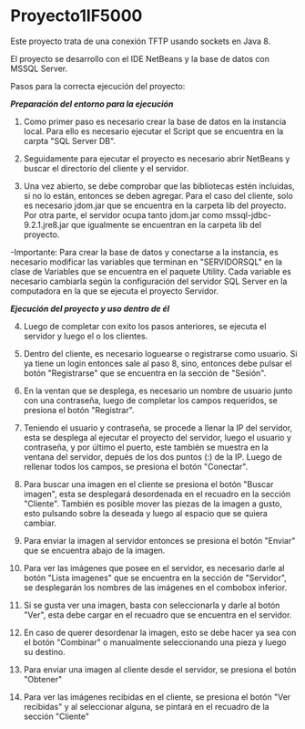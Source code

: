 # Proyecto1IF5000
Este proyecto trata de una conexión TFTP usando sockets en Java 8.

El proyecto se desarrollo con el IDE NetBeans y la base de datos con MSSQL Server.

Pasos para la correcta ejecución del proyecto:

*******************Preparación del entorno para la ejecución*******************

1.  Como primer paso es necesario crear la base de datos en la instancia local.
    Para ello es necesario ejecutar el Script que se encuentra en la carpta "SQL Server DB".

2.  Seguidamente para ejecutar el proyecto es necesario abrir NetBeans y buscar
    el directorio del cliente y el servidor.

3.  Una vez abierto, se debe comprobar que las bibliotecas estén incluidas, si no
    lo están, entonces se deben agregar. Para el caso del cliente, solo es necesario
    jdom.jar que se encuentra en la carpeta lib del proyecto. Por otra parte, el
    servidor ocupa tanto jdom.jar como mssql-jdbc-9.2.1.jre8.jar que igualmente se
    encuentran en la carpeta lib del proyecto.
    
-Importante: Para crear la base de datos y conectarse a la instancia, es necesario
modificar las variables que terminan en "SERVIDORSQL" en la clase de Variables que se
encuentra en el paquete Utility. Cada variable es necesario cambiarla según la configuración
del servidor SQL Server en la computadora en la que se ejecuta el proyecto Servidor.
    
*******************Ejecución del proyecto y uso dentro de él*******************

4.  Luego de completar con exito los pasos anteriores, se ejecuta el servidor y luego
    el o los clientes.

5.  Dentro del cliente, es necesario loguearse o registrarse como usuario. Si ya tiene
    un login entonces sale al paso 8, sino, entonces debe pulsar el botón "Registrarse"
    que se encuentra en la sección de "Sesión".

7.  En la ventan que se desplega, es necesario un nombre de usuario junto con una
    contraseña, luego de completar los campos requeridos, se presiona el botón
    "Registrar".

8.  Teniendo el usuario y contraseña, se procede a llenar la IP del servidor, esta se
    desplega al ejecutar el proyecto del servidor, luego el usuario y contraseña, y por
    último el puerto, este también se muestra en la ventana del servidor, depués de los
    dos puntos (:) de la IP. Luego de rellenar todos los campos, se presiona el botón
    "Conectar".

9.  Para buscar una imagen en el cliente se presiona el botón "Buscar imagen", esta se
    desplegará desordenada en el recuadro en la sección "Cliente". También es posible
    mover las piezas de la imagen a gusto, esto pulsando sobre la deseada y luego al
    espacio que se quiera cambiar.

10. Para enviar la imagen al servidor entonces se presiona el botón "Enviar" que
    se encuentra abajo de la imagen.

11. Para ver las imágenes que posee en el servidor, es necesario darle al botón
    "Lista imagenes" que se encuentra en la sección de "Servidor", se desplegarán
    los nombres de las imágenes en el combobox inferior.

12. Si se gusta ver una imagen, basta con seleccionarla y darle al botón "Ver", esta
    debe cargar en el recuadro que se encuentra en el servidor.
    
13. En caso de querer desordenar la imagen, esto se debe hacer ya sea con el botón
    "Combinar" o manualmente seleccionando una pieza y luego su destino.
    
14. Para enviar una imagen al cliente desde el servidor, se presiona el botón "Obtener"
    
15. Para ver las imágenes recibidas en el cliente, se presiona el botón "Ver recibidas"
    y al seleccionar alguna, se pintará en el recuadro de la sección "Cliente"
